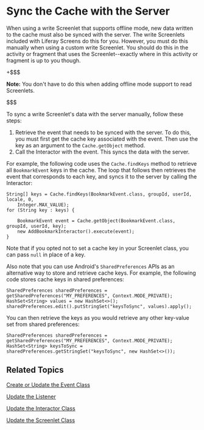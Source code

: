 # Sync the Cache with the Server [](id=sync-the-cache-with-the-server)

When using a write Screenlet that supports offline mode, new data written to the 
cache must also be synced with the server. The write Screenlets included with 
Liferay Screens do this for you. However, you must do this manually when using a 
custom write Screenlet. You should do this in the activity or fragment that uses 
the Screenlet--exactly where in this activity or fragment is up to you though. 

+$$$

**Note:** You don't have to do this when adding offline mode support to read 
Screenlets. 

$$$

To sync a write Screenlet's data with the server manually, follow these steps:

1. Retrieve the event that needs to be synced with the server. To do this, you
   must first get the cache key associated with the event. Then use the key as 
   an argument to the `Cache.getObject` method. 
2. Call the Interactor with the event. This syncs the data with the server. 

For example, the following code uses the `Cache.findKeys` method to retrieve all 
`BookmarkEvent` keys in the cache. The loop that follows then retrieves the 
event that corresponds to each key, and syncs it to the server by calling the 
Interactor: 

    String[] keys = Cache.findKeys(BookmarkEvent.class, groupId, userId, locale, 0, 
        Integer.MAX_VALUE); 
    for (String key : keys) {

        BookmarkEvent event = Cache.getObject(BookmarkEvent.class, groupId, userId, key); 
        new AddBookmarkInteractor().execute(event); 
    }

Note that if you opted not to set a cache key in your Screenlet class, you can 
pass `null` in place of a key. 

Also note that you can use Android's `SharedPreferences` APIs as an alternative 
way to store and retrieve cache keys. For example, the following code stores 
cache keys in shared preferences: 

    SharedPreferences sharedPreferences = getSharedPreferences("MY_PREFERENCES", Context.MODE_PRIVATE); 
    HashSet<String> values = new HashSet<>();
    sharedPreferences.edit().putStringSet("keysToSync", values).apply();

You can then retrieve the keys as you would retrieve any other key-value set
from shared preferences:

    SharedPreferences sharedPreferences = getSharedPreferences("MY_PREFERENCES", Context.MODE_PRIVATE); 
    HashSet<String> keysToSync = sharedPreferences.getStringSet("keysToSync", new HashSet<>());

## Related Topics [](id=related-topics)

[Create or Update the Event Class](/develop/tutorials/-/knowledge_base/7-1/create-or-update-the-event-class)

[Update the Listener](/develop/tutorials/-/knowledge_base/7-1/update-the-listener)

[Update the Interactor Class](/develop/tutorials/-/knowledge_base/7-1/update-the-interactor-class)

[Update the Screenlet Class](/develop/tutorials/-/knowledge_base/7-1/update-the-screenlet-class)
